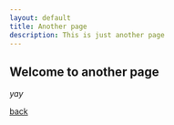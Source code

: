 ```yaml
---
layout: default
title: Another page
description: This is just another page
---
```


## Welcome to another page

_yay_

[back](../)
